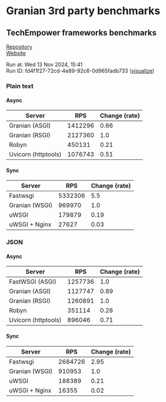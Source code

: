 # Granian 3rd party benchmarks

## TechEmpower frameworks benchmarks

[Repository](https://github.com/TechEmpower/FrameworkBenchmarks)    
[Website](http://www.techempower.com/benchmarks/)

Run at: Wed 13 Nov 2024, 15:41    
Run ID: fd4f1f27-72cd-4e89-92c6-0d965fadb733 ([visualize](https://www.techempower.com/benchmarks/#section=test&runid=fd4f1f27-72cd-4e89-92c6-0d965fadb733))


### Plain text


#### Async

| Server | RPS | Change (rate) |
| --- | --- | --- |
| Granian (ASGI) | 1412296 | 0.66 |
| Granian (RSGI) | 2127360 | 1.0 |
| Robyn | 450131 | 0.21 |
| Uvicorn (httptools) | 1076743 | 0.51 |

#### Sync

| Server | RPS | Change (rate) |
| --- | --- | --- |
| Fastwsgi | 5332306 | 5.5 |
| Granian (WSGI) | 969970 | 1.0 |
| uWSGI | 179879 | 0.19 |
| uWSGI + Nginx | 27627 | 0.03 |



### JSON


#### Async

| Server | RPS | Change (rate) |
| --- | --- | --- |
| FastWSGI (ASGI) | 1257736 | 1.0 |
| Granian (ASGI) | 1127747 | 0.89 |
| Granian (RSGI) | 1260891 | 1.0 |
| Robyn | 351114 | 0.28 |
| Uvicorn (httptools) | 896046 | 0.71 |

#### Sync

| Server | RPS | Change (rate) |
| --- | --- | --- |
| Fastwsgi | 2684726 | 2.95 |
| Granian (WSGI) | 910953 | 1.0 |
| uWSGI | 188389 | 0.21 |
| uWSGI + Nginx | 16355 | 0.02 |


